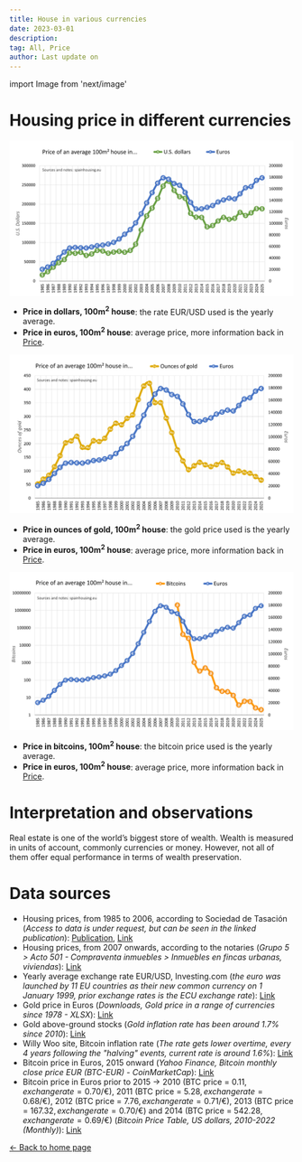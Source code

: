 ```yaml
---
title: House in various currencies
date: 2023-03-01
description:
tag: All, Price
author: Last update on
---
```


import Image from 'next/image'

# Housing price in different currencies

[![Precio de la vivienda en dolares](/images/housedollar.png)](/images/housedollar.png)
- **Price in dollars, 100m<sup>2</sup> house**: the rate EUR/USD used is the yearly average.
- **Price in euros, 100m<sup>2</sup> house**: average price, more information back in [Price](price).

[![Precio de la vivienda en oro](/images/housegold.png)](/images/housegold.png)
- **Price in ounces of gold, 100m<sup>2</sup> house**: the gold price used is the yearly average.
- **Price in euros, 100m<sup>2</sup> house**: average price, more information back in [Price](price).

[![Precio de la vivienda en bitcoin](/images/housebitcoin.png)](/images/housebitcoin.png)
- **Price in bitcoins, 100m<sup>2</sup> house**: the bitcoin price used is the yearly average.
- **Price in euros, 100m<sup>2</sup> house**: average price, more information back in [Price](price).

# Interpretation and observations

Real estate is one of the world’s biggest store of wealth. Wealth is measured in units of account, commonly currencies or money. However, not all of them offer equal performance in terms of wealth preservation.

# Data sources

- Housing prices, from 1985 to 2006, according to Sociedad de Tasación (_Access to data is under request, but can be seen in the linked publication_): [Publication](https://www.st-tasacion.es/ext/pdf/estudios/sep19/2-Evolucion_de_Precios_de_Vivienda.pdf), [Link](https://www.st-tasacion.es/informe-de-tendencias-digital/)
- Housing prices, from 2007 onwards, according to the notaries (_Grupo 5 > Acto 501 - Compraventa inmuebles > Inmuebles en fincas urbanas, viviendas_): [Link](http://www.notariado.org/liferay/web/cien/estadisticas-al-completo)
- Yearly average exchange rate EUR/USD, Investing.com (_the euro was launched by 11 EU countries as their new common currency on 1 January 1999, prior exchange rates is the ECU exchange rate_): [Link](https://www.investing.com/currencies/eur-usd-historical-data)
- Gold price in Euros (_Downloads, Gold price in a range of currencies since 1978 - XLSX_): [Link](https://www.gold.org/goldhub/data/gold-prices#registration-type=facebook&just-verified=1)
- Gold above-ground stocks (_Gold inflation rate has been around 1.7% since 2010_): [Link](https://www.gold.org/goldhub/data/how-much-gold)
- Willy Woo site, Bitcoin inflation rate (_The rate gets lower overtime, every 4 years following the "halving" events, current rate is around 1.6%_): [Link](https://charts.woobull.com/bitcoin-inflation/)
- Bitcoin price in Euros, 2015 onward (_Yahoo Finance, Bitcoin monthly close price EUR (BTC-EUR) - CoinMarketCap_): [Link](https://finance.yahoo.com/quote/BTC-EUR/history?period1=1410912000&period2=1671753600&interval=1mo&filter=history&frequency=1mo&includeAdjustedClose=true)
- Bitcoin price in Euros prior to 2015 -> 2010 (BTC price = 0.11$, exchange rate = 0.70$/€), 2011 (BTC price = 5.28$, exchange rate = 0.68$/€), 2012 (BTC price = 7.76$, exchange rate = 0.71$/€), 2013 (BTC price = 167.32$, exchange rate = 0.70$/€) and 2014 (BTC price = 542.28$, exchange rate = 0.69$/€) (_Bitcoin Price Table, US dollars, 2010-2022 (Monthly)_): [Link](https://www.in2013dollars.com/bitcoin-price)

<div class="meta-line"><a class="meta-back" href="/">← Back to home page</a></div>
